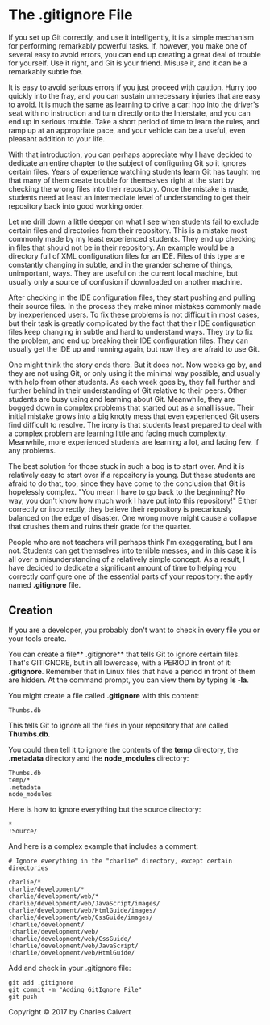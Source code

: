 # The .gitignore File

If you set up Git correctly, and use it intelligently, it is a simple mechanism for performing remarkably powerful tasks. If, however, you make one of several easy to avoid errors, you can end up creating a great deal of trouble for yourself. Use it right, and Git is your friend. Misuse it, and it can be a remarkably subtle foe.

It is easy to avoid serious errors if you just proceed with caution. Hurry too quickly into the fray, and you can sustain unnecessary injuries that are easy to avoid. It is much the same as learning to drive a car: hop into the driver's seat with no instruction and turn directly onto the Interstate, and you can end up in serious trouble. Take a short period of time to learn the rules, and ramp up at an appropriate pace, and your vehicle can be a useful, even pleasant addition to your life.

With that introduction, you can perhaps appreciate why I have decided to dedicate an entire chapter to the subject of configuring Git so it ignores certain files. Years of experience watching students learn Git has taught me that many of them create trouble for themselves right at the start by checking the wrong files into their repository. Once the mistake is made, students need at least an intermediate level of understanding to get their repository back into good working order.

Let me drill down a little deeper on what I see when students fail to exclude certain files and directories from their repository. This is a mistake most commonly made by my least experienced students. They end up checking in files that should not be in their repository. An example would be a directory full of XML configuration files for an IDE. Files of this type are constantly changing in subtle, and in the grander scheme of things, unimportant, ways. They are useful on the current local machine, but usually only a source of confusion if downloaded on another machine.

After checking in the IDE configuration files, they start pushing and pulling their source files. In the process they make minor mistakes commonly made by inexperienced users. To fix these problems is not difficult in most cases, but their task is greatly complicated by the fact that their IDE configuration files keep changing in subtle and hard to understand ways. They try to fix the problem, and end up breaking their IDE configuration files. They can usually get the IDE up and running again, but now they are afraid to use Git.

One might think the story ends there. But it does not. Now weeks go by, and they are not using Git, or only using it the minimal way possible, and usually with help from other students. As each week goes by, they fall further and further behind in their understanding of Git relative to their peers. Other students are busy using and learning about Git. Meanwhile, they are bogged down in complex problems that started out as a small issue. Their initial mistake grows into a big knotty mess that even experienced Git users find difficult to resolve. The irony is that students least prepared to deal with a complex problem are learning little and facing much complexity. Meanwhile, more experienced students are learning a lot, and facing few, if any problems.

The best solution for those stuck in such a bog is to start over. And it is relatively easy to start over if a repository is young. But these students are afraid to do that, too, since they have come to the conclusion that Git is hopelessly complex. "You mean I have to go back to the beginning? No way, you don't know how much work I have put into this repository!" Either correctly or incorrectly, they believe their repository is precariously balanced on the edge of disaster. One wrong move might cause a collapse that crushes them and ruins their grade for the quarter.

People who are not teachers will perhaps think I'm exaggerating, but I am not. Students can get themselves into terrible messes, and in this case it is all over a misunderstanding of a relatively simple concept. As a result, I have decided to dedicate a significant amount of time to helping you correctly configure one of the essential parts of your repository: the aptly named **.gitignore** file.

## Creation

If you are a developer, you probably don't want to check in every file you or your tools create.

You can create a file** .gitignore** that tells Git to ignore certain files.  That's GITIGNORE, but in all lowercase, with a PERIOD in front of it: **.gitignore**. Remember that in Linux files that have a period in front of them are hidden. At the command prompt, you can view them by typing **ls -la**.

You might create a file called **.gitignore** with this content:

	Thumbs.db

This tells Git to ignore all the files in your repository that are called **Thumbs.db**.

You could then tell it to ignore the contents of the **temp** directory, the **.metadata** directory and the **node_modules** directory:

	Thumbs.db
	temp/*
	.metadata
	node_modules

Here is how to ignore everything but the source directory:

	*
	!Source/

And here is a complex example that includes a comment:

```
# Ignore everything in the "charlie" directory, except certain directories

charlie/*
charlie/development/*
charlie/development/web/*
charlie/development/web/JavaScript/images/
charlie/development/web/HtmlGuide/images/
charlie/development/web/CssGuide/images/
!charlie/development/
!charlie/development/web/
!charlie/development/web/CssGuide/
!charlie/development/web/JavaScript/
!charlie/development/web/HtmlGuide/
```

Add and check in your .gitignore file:

```
git add .gitignore
git commit -m "Adding GitIgnore File"
git push
```

Copyright &copy; 2017 by Charles Calvert
